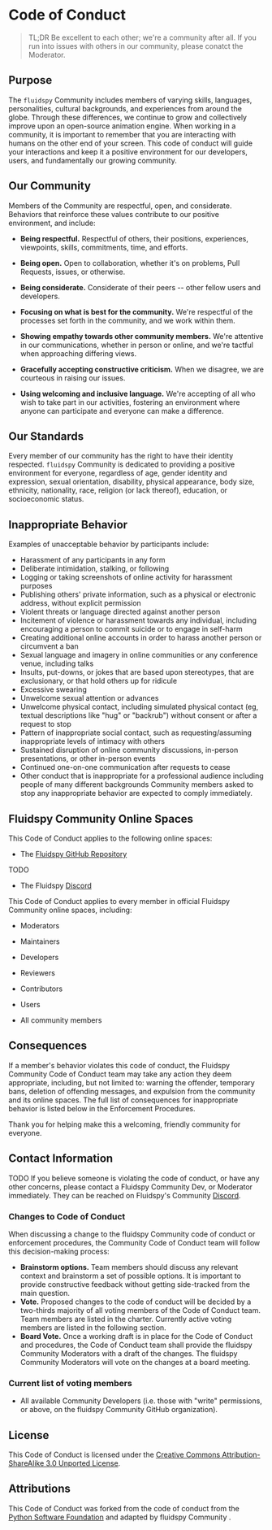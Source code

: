 # Code of Conduct

> TL;DR Be excellent to each other; we're a community after all. If you run into issues with others in our community, please conatct the Moderator.

## Purpose

The `fluidspy` Community includes members of varying skills, languages, personalities, cultural backgrounds, and experiences from around the globe. Through these differences, we continue to grow and collectively improve upon an open-source animation engine. When working in a community, it is important to remember that you are interacting with humans on the other end of your screen. This code of conduct will guide your interactions and keep it a positive environment for our developers, users, and fundamentally our growing community.

## Our Community

Members of the Community are respectful, open, and considerate. Behaviors that reinforce these values contribute to our positive environment, and include:

- **Being respectful.** Respectful of others, their positions, experiences, viewpoints, skills, commitments, time, and efforts.

- **Being open.** Open to collaboration, whether it's on problems, Pull Requests, issues, or otherwise.

- **Being considerate.** Considerate of their peers -- other fellow users and developers.

- **Focusing on what is best for the community.** We're respectful of the processes set forth in the community, and we work within them.

- **Showing empathy towards other community members.** We're attentive in our communications, whether in person or online, and we're tactful when approaching differing views.

- **Gracefully accepting constructive criticism.** When we disagree, we are courteous in raising our issues.

- **Using welcoming and inclusive language.** We're accepting of all who wish to take part in our activities, fostering an environment where anyone can participate and everyone can make a difference.

## Our Standards

Every member of our community has the right to have their identity respected. `fluidspy` Community is dedicated to providing a positive environment for everyone, regardless of age, gender identity and expression, sexual orientation, disability, physical appearance, body size, ethnicity, nationality, race, religion (or lack thereof), education, or socioeconomic status.

## Inappropriate Behavior

Examples of unacceptable behavior by participants include:

- Harassment of any participants in any form
- Deliberate intimidation, stalking, or following
- Logging or taking screenshots of online activity for harassment purposes
- Publishing others' private information, such as a physical or electronic address, without explicit permission
- Violent threats or language directed against another person
- Incitement of violence or harassment towards any individual, including encouraging a person to commit suicide or to engage in self-harm
- Creating additional online accounts in order to harass another person or circumvent a ban
- Sexual language and imagery in online communities or any conference venue, including talks
- Insults, put-downs, or jokes that are based upon stereotypes, that are exclusionary, or that hold others up for ridicule
- Excessive swearing
- Unwelcome sexual attention or advances
- Unwelcome physical contact, including simulated physical contact (eg, textual descriptions like "hug" or "backrub") without consent or after a request to stop
- Pattern of inappropriate social contact, such as requesting/assuming inappropriate levels of intimacy with others
- Sustained disruption of online community discussions, in-person presentations, or other in-person events
- Continued one-on-one communication after requests to cease
- Other conduct that is inappropriate for a professional audience including people of many different backgrounds
  Community members asked to stop any inappropriate behavior are expected to comply immediately.

## Fluidspy Community Online Spaces

This Code of Conduct applies to the following online spaces:

- The [Fluidspy GitHub Repository](https://github.com/AVAniketh0905/fluidspy)

TODO

- The Fluidspy [Discord](TODO)

This Code of Conduct applies to every member in official Fluidspy Community online spaces, including:

- Moderators

- Maintainers

- Developers

- Reviewers

- Contributors

- Users

- All community members

## Consequences

If a member's behavior violates this code of conduct, the Fluidspy Community Code of Conduct team may take any action they deem appropriate, including, but not limited to: warning the offender, temporary bans, deletion of offending messages, and expulsion from the community and its online spaces. The full list of consequences for inappropriate behavior is listed below in the Enforcement Procedures.

Thank you for helping make this a welcoming, friendly community for everyone.

## Contact Information

TODO
If you believe someone is violating the code of conduct, or have any other concerns, please contact a Fluidspy Community Dev, or Moderator immediately. They can be reached on Fluidspy's Community [Discord](TODO).

### Changes to Code of Conduct

When discussing a change to the fluidspy Community code of conduct or enforcement procedures, the Community Code of Conduct team will follow this decision-making process:

- **Brainstorm options.** Team members should discuss any relevant context and brainstorm a set of possible options. It is important to provide constructive feedback without getting side-tracked from the main question.
- **Vote.** Proposed changes to the code of conduct will be decided by a two-thirds majority of all voting members of the Code of Conduct team. Team members are listed in the charter. Currently active voting members are listed in the following section.
- **Board Vote.** Once a working draft is in place for the Code of Conduct and procedures, the Code of Conduct team shall provide the fluidspy Community Moderators with a draft of the changes. The fluidspy Community Moderators will vote on the changes at a board meeting.

### Current list of voting members

- All available Community Developers (i.e. those with "write" permissions, or above, on the fluidspy Community GitHub organization).

## License

This Code of Conduct is licensed under the [Creative Commons Attribution-ShareAlike 3.0 Unported License](https://creativecommons.org/licenses/by-sa/3.0/).

## Attributions

This Code of Conduct was forked from the code of conduct from the [Python Software Foundation](https://www.python.org/psf/conduct/) and adapted by fluidspy Community .
